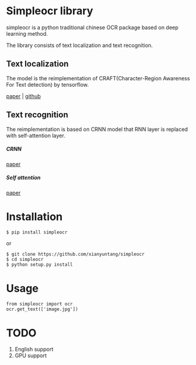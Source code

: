 # Simpleocr library
simpleocr is a python traditional chinese OCR package based on deep learning method.

The library consists of text localization and text recognition.

## Text localization
The model is the reimplementation of CRAFT(Character-Region Awareness For Text detection) by tensorflow.

[paper](https://arxiv.org/abs/1904.01941) | [github](https://github.com/clovaai/CRAFT-pytorch)
 
## Text recognition
The reimplementation is based on CRNN model that RNN layer is replaced with self-attention layer.

##### CRNN
[paper](https://arxiv.org/abs/1707.03985)

##### Self attention

[paper](https://arxiv.org/abs/1706.03762)

# Installation
```
$ pip install simpleocr
```
or 
```
$ git clone https://github.com/xianyuntang/simpleocr
$ cd simpleocr
$ python setup.py install
```
# Usage
```
from simpleocr import ocr
ocr.get_text(['image.jpg'])
```



# TODO
1. English support
2. GPU support
